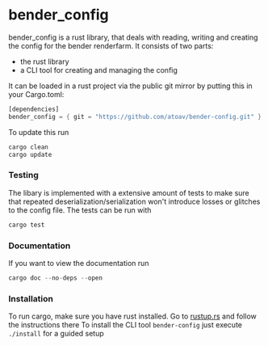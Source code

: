 # bender_config

bender_config is a rust library, that deals with reading, writing and creating \
the config for the bender renderfarm. It consists of two parts:
- the rust library
- a CLI tool for creating and managing the config

It can be loaded in a rust project via the public git mirror by putting this in your Cargo.toml:
```rust
[dependencies]
bender_config = { git = "https://github.com/atoav/bender-config.git" }
```
To update this run
```rust
cargo clean
cargo update
```

### Testing
The libary is implemented with a extensive amount of tests to make
sure that repeated deserialization/serialization won't introduce
losses or glitches to the config file. The tests can be run with
```rust
cargo test
```

### Documentation
If you want to view the documentation run
```rust
cargo doc --no-deps --open
```

### Installation
To run cargo, make sure you have rust installed. Go to [rustup.rs](http://rustup.rs) and follow the instructions there
To install the CLI tool `bender-config` just execute `./install` for a guided setup
